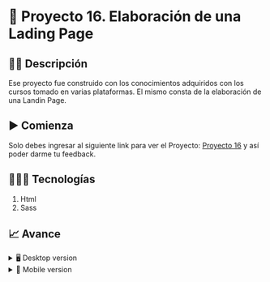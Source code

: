 # 📝 Proyecto 16. Elaboración de una Lading Page


## ✍🏻 Descripción 
Ese proyecto fue construido con los conocimientos adquiridos con los  cursos tomado en varias plataformas. El mismo consta de la elaboración de una Landin Page. 

## ▶️ Comienza
Solo debes ingresar al siguiente link para ver el Proyecto: [Proyecto 16](https://diegudeveloper.github.io/Proyecto16-Lading-Pages/) y así poder darme tu feedback.

## 👨🏻‍💻 Tecnologías
1. Html
2. Sass

## 📈 Avance
<details>
    <summary>🖥 Desktop version</summary>

![]()

</details>

<details>
    <summary>📱 Mobile version</summary>
    
![]()

</details>